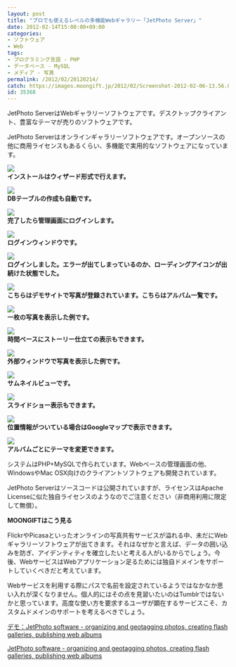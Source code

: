 ```yaml
---
layout: post
title: "プロでも使えるレベルの多機能Webギャラリー「JetPhoto Server」"
date: 2012-02-14T15:00:00+09:00
categories:
- ソフトウェア
- Web
tags: 
- プログラミング言語 - PHP
- データベース - MySQL
- メディア - 写真
permalink: /2012/02/20120214/
catch: https://images.moongift.jp/2012/02/Screenshot-2012-02-06-13.56.07_thumb.png
id: 35368
---
```

JetPhoto ServerはWebギャラリーソフトウェアです。デスクトップクライアント、豊富なテーマが売りのソフトウェアです。

  

JetPhoto Serverはオンラインギャラリーソフトウェアです。オープンソースの他に商用ライセンスもあるくらい、多機能で実用的なソフトウェアになっています。

  

[![](https://images.moongift.jp/2012/02/Screenshot-2012-02-06-13.53.25_thumb.png)](https://images.moongift.jp/2012/02/Screenshot-2012-02-06-13.53.25.png)  
**インストールはウィザード形式で行えます。**

  

[![](https://images.moongift.jp/2012/02/Screenshot-2012-02-06-13.53.11_thumb.png)](https://images.moongift.jp/2012/02/Screenshot-2012-02-06-13.53.11.png)  
**DBテーブルの作成も自動です。**

  

[![](https://images.moongift.jp/2012/02/Screenshot-2012-02-06-13.53.31_thumb.png)](https://images.moongift.jp/2012/02/Screenshot-2012-02-06-13.53.31.png)  
**完了したら管理画面にログインします。**

  

[![](https://images.moongift.jp/2012/02/Screenshot-2012-02-06-13.53.42_thumb.png)](https://images.moongift.jp/2012/02/Screenshot-2012-02-06-13.53.42.png)  
**ログインウィンドウです。**

  

[![](https://images.moongift.jp/2012/02/Screenshot-2012-02-06-13.54.03_thumb.png)](https://images.moongift.jp/2012/02/Screenshot-2012-02-06-13.54.03.png)  
**ログインしました。エラーが出てしまっているのか、ローディングアイコンが出続けた状態でした。**

  

[![](https://images.moongift.jp/2012/02/Screenshot-2012-02-06-13.55.59_thumb.png)](https://images.moongift.jp/2012/02/Screenshot-2012-02-06-13.55.59.png)  
**こちらはデモサイトで写真が登録されています。こちらはアルバム一覧です。**

  

[![](https://images.moongift.jp/2012/02/Screenshot-2012-02-06-13.56.07_thumb.png)](https://images.moongift.jp/2012/02/Screenshot-2012-02-06-13.56.07.png)  
**一枚の写真を表示した例です。**

  

[![](https://images.moongift.jp/2012/02/Screenshot-2012-02-06-13.56.13_thumb.png)](https://images.moongift.jp/2012/02/Screenshot-2012-02-06-13.56.13.png)  
**時間ベースにストーリー仕立ての表示もできます。**

  

[![](https://images.moongift.jp/2012/02/Screenshot-2012-02-06-13.56.22_thumb.png)](https://images.moongift.jp/2012/02/Screenshot-2012-02-06-13.56.22.png)  
**外部ウィンドウで写真を表示した例です。**

  

[![](https://images.moongift.jp/2012/02/Screenshot-2012-02-06-13.56.29_thumb.png)](https://images.moongift.jp/2012/02/Screenshot-2012-02-06-13.56.29.png)  
**サムネイルビューです。**

  

[![](https://images.moongift.jp/2012/02/Screenshot-2012-02-06-13.56.42_thumb.png)](https://images.moongift.jp/2012/02/Screenshot-2012-02-06-13.56.42.png)  
**スライドショー表示もできます。**

  

[![](https://images.moongift.jp/2012/02/Screenshot-2012-02-06-13.56.47_thumb.png)](https://images.moongift.jp/2012/02/Screenshot-2012-02-06-13.56.47.png)  
**位置情報がついている場合はGoogleマップで表示できます。**

  

[![](https://images.moongift.jp/2012/02/Screenshot-2012-02-06-13.57.22_thumb.png)](https://images.moongift.jp/2012/02/Screenshot-2012-02-06-13.57.22.png)  
**アルバムごとにテーマを変更できます。**

  

システムはPHP+MySQLで作られています。Webベースの管理画面の他、WindowsやMac OSX向けのクライアントソフトウェアも開発されています。

  
<!--more-->  

JetPhoto Serverはソースコードは公開されていますが、ライセンスはApache Licenseに似た独自ライセンスのようなのでご注意ください（非商用利用に限定して無償）。

  
  
  

**MOONGIFTはこう見る**

  

FlickrやPicasaといったオンラインの写真共有サービスが溢れる中、未だにWebギャラリーソフトウェアが出てきます。それはなぜかと言えば、データの囲い込みを防ぎ、アイデンティティを確立したいと考える人がいるからでしょう。今後、WebサービスはWebアプリケーション足るためには独自ドメインをサポートしていくべきだと考えています。

  

Webサービスを利用する際にパスで名前を設定されているようではなかなか思い入れが深くなりません。個人的にはその点を見習いたいのはTumblrではないかと思っています。高度な使い方を要求するユーザが顕在するサービスこそ、カスタムドメインのサポートを考えるべきでしょう。

  

[デモ：JetPhoto software - organizing and geotagging photos, creating flash galleries, publishing web albums](http://www.jetphotosoft.com/web/?s=demo)

  

[JetPhoto software - organizing and geotagging photos, creating flash galleries, publishing web albums](http://www.jetphotosoft.com/web/?s=product_server)

